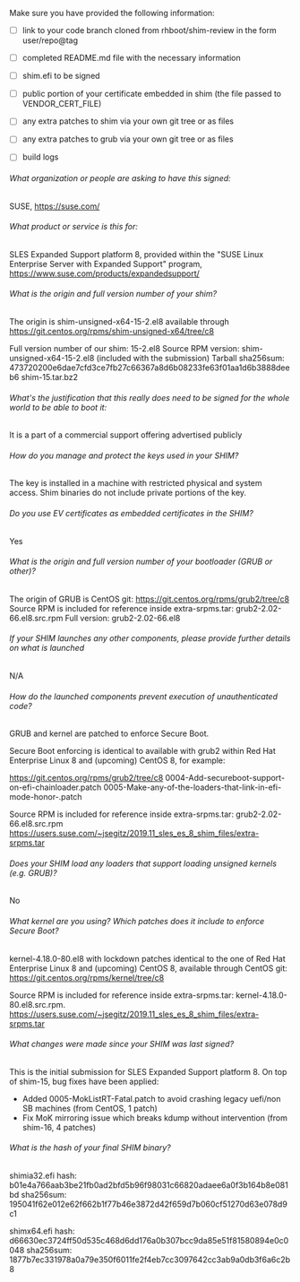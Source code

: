 Make sure you have provided the following information:

 - [ ] link to your code branch cloned from rhboot/shim-review in the form user/repo@tag
 - [ ] completed README.md file with the necessary information
 - [ ] shim.efi to be signed
 - [ ] public portion of your certificate embedded in shim (the file passed to VENDOR_CERT_FILE)
 - [ ] any extra patches to shim via your own git tree or as files
 - [ ] any extra patches to grub via your own git tree or as files
 - [ ] build logs


###### What organization or people are asking to have this signed:
SUSE, https://suse.com/

###### What product or service is this for:
SLES Expanded Support platform 8, provided within the 
"SUSE Linux Enterprise Server with Expanded Support" program,
https://www.suse.com/products/expandedsupport/

###### What is the origin and full version number of your shim?
The origin is shim-unsigned-x64-15-2.el8 available through https://git.centos.org/rpms/shim-unsigned-x64/tree/c8

Full version number of our shim: 15-2.el8
Source RPM version: shim-unsigned-x64-15-2.el8 (included with the submission)
Tarball sha256sum:
473720200e6dae7cfd3ce7fb27c66367a8d6b08233fe63f01aa1d6b3888deeb6  shim-15.tar.bz2

###### What's the justification that this really does need to be signed for the whole world to be able to boot it:
It is a part of a commercial support offering advertised publicly

###### How do you manage and protect the keys used in your SHIM?
The key is installed in a machine with restricted physical and system access.
Shim binaries do not include private portions of the key.

###### Do you use EV certificates as embedded certificates in the SHIM?
Yes

###### What is the origin and full version number of your bootloader (GRUB or other)?
The origin of GRUB is CentOS git: https://git.centos.org/rpms/grub2/tree/c8
Source RPM is included for reference inside extra-srpms.tar: grub2-2.02-66.el8.src.rpm
Full version: grub2-2.02-66.el8

###### If your SHIM launches any other components, please provide further details on what is launched
N/A

###### How do the launched components prevent execution of unauthenticated code?
GRUB and kernel are patched to enforce Secure Boot.

  Secure Boot enforcing is identical to available with grub2 within 
  Red Hat Enterprise Linux 8 and (upcoming) CentOS 8, for example:

  https://git.centos.org/rpms/grub2/tree/c8
  0004-Add-secureboot-support-on-efi-chainloader.patch
  0005-Make-any-of-the-loaders-that-link-in-efi-mode-honor-.patch

  Source RPM is included for reference inside extra-srpms.tar: grub2-2.02-66.el8.src.rpm
  https://users.suse.com/~jsegitz/2019.11_sles_es_8_shim_files/extra-srpms.tar

###### Does your SHIM load any loaders that support loading unsigned kernels (e.g. GRUB)?

No

###### What kernel are you using? Which patches does it include to enforce Secure Boot?

kernel-4.18.0-80.el8 with lockdown patches identical to the one of Red Hat Enterprise
Linux 8 and (upcoming) CentOS 8, available through CentOS git: https://git.centos.org/rpms/kernel/tree/c8

Source RPM is included for reference inside extra-srpms.tar: kernel-4.18.0-80.el8.src.rpm.
https://users.suse.com/~jsegitz/2019.11_sles_es_8_shim_files/extra-srpms.tar

###### What changes were made since your SHIM was last signed?

This is the initial submission for SLES Expanded Support platform 8.
On top of shim-15, bug fixes have been applied:

- Added 0005-MokListRT-Fatal.patch to avoid crashing legacy uefi/non SB machines (from CentOS, 1 patch)
- Fix MoK mirroring issue which breaks kdump without intervention (from shim-16, 4 patches)

###### What is the hash of your final SHIM binary?

shimia32.efi 
hash: b01e4a766aab3be21fb0ad2bfd5b96f98031c66820adaee6a0f3b164b8e081bd
sha256sum: 195041f62e012e62f662b1f77b46e3872d42f659d7b060cf51270d63e078d9c1

shimx64.efi 
hash: d66630ec3724ff50d535c468d6dd176a0b307bcc9da85e51f81580894e0c0048
sha256sum: 1877b7ec331978a0a79e350f6011fe2f4eb7cc3097642cc3ab9a0db3f6a6c2b8


